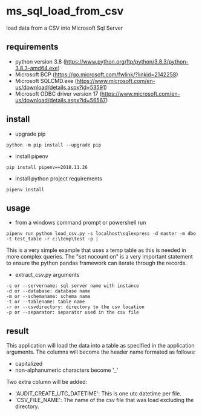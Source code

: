 # ms_sql_load_from_csv
load data from a CSV into Microsoft Sql Server


## requirements
- python version 3.8 (https://www.python.org/ftp/python/3.8.3/python-3.8.3-amd64.exe)
- Microsoft BCP (https://go.microsoft.com/fwlink/?linkid=2142258)
- Microsoft SQLCMD.exe (https://www.microsoft.com/en-us/download/details.aspx?id=53591)
- Microsoft ODBC driver version 17 (https://www.microsoft.com/en-us/download/details.aspx?id=56567)

## install
- upgrade pip
```
python -m pip install --upgrade pip
```
- install pipenv
```
pip install pipenv==2018.11.26
```
- install python project requirements
```
pipenv install
```

## usage

- from a windows command prompt or powershell run
```
pipenv run python load_csv.py -s localhost\sqlexpress -d master -m dbo -t test_table -r c:\temp\test -p |
```

This is a very simple example that uses a temp table as this is needed in more complex queries.
The "set nocount on" is a very important statement to ensure the python pandas framework can iterate through the records.

- extract_csv.py arguments
```
-s or --servername: sql server name with instance
-d or --database: database name
-m or --schemaname: schema name
-t or --tablename: table name
-r or --csvdirectory: directory to the csv location
-p or --separator: separator used in the csv file
```
## result
This application will load the data into a table as specified in the application arguments.
The columns will become the header name formated as follows:
- capitalized
- non-alphanumeric characters become '_'

Two extra column will be added:
- 'AUDIT_CREATE_UTC_DATETIME': This is one utc datetime per file.
- 'CSV_FILE_NAME': The name of the csv file that was load excluding the directory.